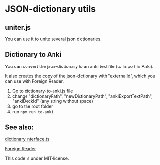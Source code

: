 # JSON-dictionary utils

## uniter.js

You can use it to unite several json dictionaries.

## Dictionary to Anki

You can convert the json-dictionary to an anki text file (to import in Anki).

It also creates the copy of the json-dictionary with "externalId", which you can use 
with Foreign Reader.

1. Go to dictionary-to-anki.js file
2. change "dictionaryPath", "newDictionaryPath", "ankiExportTextPath", "ankiDeckId" (any string without space)
3. go to the root folder
4. run `npm run to-anki`

## See also:

[dictionary.interface.ts](https://github.com/andrew2020wit/foreign-reader/blob/master/dictionary/dictionary.interface.ts)

[Foreign Reader](https://github.com/andrew2020wit/foreign-reader)


This code is under MIT-license.
